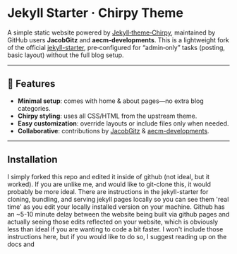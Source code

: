 # Jekyll Starter · Chirpy Theme

A simple static website powered by [Jekyll‑theme‑Chirpy](https://github.com/cotes2020/jekyll-theme-chirpy), maintained by GitHub users **JacobGitz** and **aecm-developments**. This is a lightweight fork of the official [jekyll-starter](https://github.com/cotes2020/jekyll-starter), pre‑configured for “admin‑only” tasks (posting, basic layout) without the full blog setup.

---

## 🚀 Features

- **Minimal setup**: comes with home & about pages—no extra blog categories.
- **Chirpy styling**: uses all CSS/HTML from the upstream theme.
- **Easy customization**: override layouts or include files only when needed.
- **Collaborative**: contributions by [JacobGitz](https://github.com/JacobGitz) & [aecm-developments](https://github.com/aecm-developments).

---

## Installation

I simply forked this repo and edited it inside of github (not ideal, but it worked). If you are unlike me, and would like to git-clone this, it would probably be more ideal. There are instructions in the jekyll-starter for cloning, bundling, and serving jekyll pages locally so you can see them 'real time' as you edit your locally installed version on your machine. Github has an ~5-10 minute delay between the website being built via github pages and actually seeing those edits reflected on your website, which is obviously less than ideal if you are wanting to code a bit faster. I won't include those instructions here, but if you would like to do so, I suggest reading up on the docs and 
